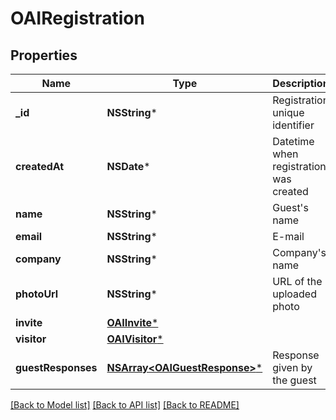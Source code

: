 # OAIRegistration

## Properties
Name | Type | Description | Notes
------------ | ------------- | ------------- | -------------
**_id** | **NSString*** | Registration unique identifier | [optional] 
**createdAt** | **NSDate*** | Datetime when registration was created | [optional] 
**name** | **NSString*** | Guest&#39;s name | [optional] 
**email** | **NSString*** | E-mail | [optional] 
**company** | **NSString*** | Company&#39;s name | [optional] 
**photoUrl** | **NSString*** | URL of the uploaded photo | [optional] 
**invite** | [**OAIInvite***](OAIInvite.md) |  | [optional] 
**visitor** | [**OAIVisitor***](OAIVisitor.md) |  | [optional] 
**guestResponses** | [**NSArray&lt;OAIGuestResponse&gt;***](OAIGuestResponse.md) | Response given by the guest | [optional] 

[[Back to Model list]](../README.md#documentation-for-models) [[Back to API list]](../README.md#documentation-for-api-endpoints) [[Back to README]](../README.md)


